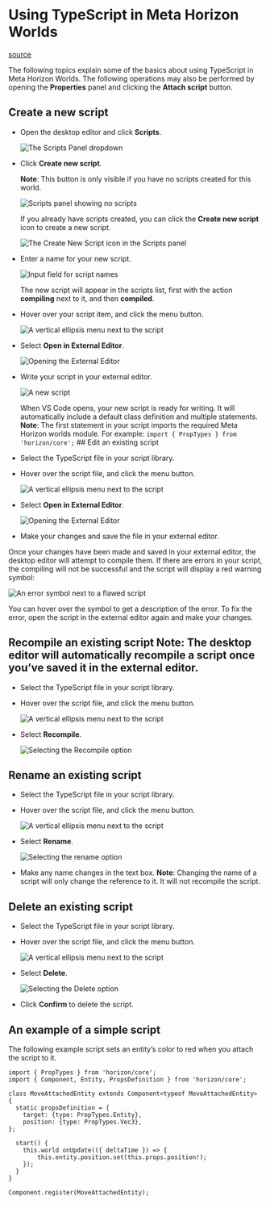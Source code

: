 # Using TypeScript in Meta Horizon Worlds

[source](https://developers.meta.com/horizon-worlds/learn/documentation/typescript/getting-started/using-typescript-in-horizon-worlds)

The following topics explain some of the basics about using TypeScript in Meta Horizon Worlds. The following operations may also be performed by opening the **Properties** panel and clicking the **Attach script** button.

## Create a new script

*   Open the desktop editor and click **Scripts**.
    
    ![The Scripts Panel dropdown](https://scontent.flba1-1.fna.fbcdn.net/v/t39.2365-6/482978961_673266598544628_7050048925004861677_n.png?_nc_cat=100&ccb=1-7&_nc_sid=e280be&_nc_ohc=UiIailZY0NYQ7kNvwENEZhC&_nc_oc=AdkJblJUiJM3blaZSi3qeKbmYQSe8xIKpevGY9SSogRXjCVyYX9lroYeFJPHI7O8j3s&_nc_zt=14&_nc_ht=scontent.flba1-1.fna&_nc_gid=qmRoMxBKqz_zNM3V3hdEtg&oh=00_AfT0d2hCANoQHtqK2zM08suNQwX514hFlF0wkMwloGabuw&oe=689BA196)
    

*   Click **Create new script**.
    
    **Note**: This button is only visible if you have no scripts created for this world.
    
    ![Scripts panel showing no scripts](https://scontent.flba1-1.fna.fbcdn.net/v/t39.2365-6/484802329_673266578544630_8504929731369833307_n.png?_nc_cat=101&ccb=1-7&_nc_sid=e280be&_nc_ohc=iFA2pr0G2AYQ7kNvwH2kqHT&_nc_oc=AdlcF8yWYuzh80Yz_BK7Pnzaz4ZOS7OMB90czlLemsyJEm9l7ecaaBFvFgswsCaAotQ&_nc_zt=14&_nc_ht=scontent.flba1-1.fna&_nc_gid=qmRoMxBKqz_zNM3V3hdEtg&oh=00_AfSMR1mjCCt5BTb1BQcO2WziwyUScpvETkwe671qDJQKcQ&oe=689BBCC9)
    
    If you already have scripts created, you can click the **Create new script** icon to create a new script.
    
    ![The Create New Script icon in the Scripts panel](https://scontent.flba1-1.fna.fbcdn.net/v/t39.2365-6/483926645_673266588544629_7561383049359713985_n.png?_nc_cat=106&ccb=1-7&_nc_sid=e280be&_nc_ohc=EZ4PWiet_fEQ7kNvwFKCaQv&_nc_oc=AdkF1LIXtg7Smh-bMtsLVMx4exJ_lnH5Z6Wmq6pt2eIUNqK7y9qIx0r3hiCBQ_BpWCw&_nc_zt=14&_nc_ht=scontent.flba1-1.fna&_nc_gid=qmRoMxBKqz_zNM3V3hdEtg&oh=00_AfQ5sseD-WXNwJwIB21OpESG63LBZ4_jOwLZNOqCxjS8RA&oe=689B9726)
    

*   Enter a name for your new script.
    
    ![Input field for script names](https://scontent.flba1-1.fna.fbcdn.net/v/t39.2365-6/484444051_673266595211295_4649633267835532323_n.png?_nc_cat=104&ccb=1-7&_nc_sid=e280be&_nc_ohc=Jx59Xpt3tycQ7kNvwHEc7_Y&_nc_oc=Adn4UFqrYhznVwi5J4mxoibk0-pmFmjddm0_eLgzgTIxGAMQqrxfs-jNJzwqJH6yvOY&_nc_zt=14&_nc_ht=scontent.flba1-1.fna&_nc_gid=qmRoMxBKqz_zNM3V3hdEtg&oh=00_AfTYA0FYYwW4JbLPecy5I9CuLWQ0f1ha_3keJ7AYtLALVQ&oe=689B947A)
    
    The new script will appear in the scripts list, first with the action **compiling** next to it, and then **compiled**.
    

*   Hover over your script item, and click the menu button.
    
    ![A vertical ellipsis menu next to the script](https://scontent.flba1-1.fna.fbcdn.net/v/t39.2365-6/482961547_673266611877960_3416918244632570124_n.png?_nc_cat=110&ccb=1-7&_nc_sid=e280be&_nc_ohc=agwHvvT5b-UQ7kNvwGwKimv&_nc_oc=Adk2gfbsESrS4rjz3o-oCHtGcDukmVEE9thbRhUAULfrDKypi8xFonxPzyC0H5V92o0&_nc_zt=14&_nc_ht=scontent.flba1-1.fna&_nc_gid=qmRoMxBKqz_zNM3V3hdEtg&oh=00_AfR-IpfQyJJnwMN3PzEPZuUrmn8_D2zuopjy18ACine2aA&oe=689B8ECE)
    

*   Select **Open in External Editor**.
    
    ![Opening the External Editor](https://scontent.flba1-1.fna.fbcdn.net/v/t39.2365-6/482980197_673266618544626_7846625789842542784_n.png?_nc_cat=102&ccb=1-7&_nc_sid=e280be&_nc_ohc=IaoNM9NRT20Q7kNvwFat86m&_nc_oc=AdkGZg7iKo5Am6LS_K-jtCNLNX428g3Ta6VznTzj4Crtsfa0KxR-OL2JFskBX-zLxD0&_nc_zt=14&_nc_ht=scontent.flba1-1.fna&_nc_gid=qmRoMxBKqz_zNM3V3hdEtg&oh=00_AfRmyI7dtAVWMc9VRu-t4Y77acE5IFdFXq9CBVfk2TFFpA&oe=689BA879)
    

*   Write your script in your external editor.
    
    ![A new script](https://scontent.flba1-1.fna.fbcdn.net/v/t39.2365-6/482979187_673266615211293_5554301202913487763_n.png?_nc_cat=102&ccb=1-7&_nc_sid=e280be&_nc_ohc=CqyzvizszIIQ7kNvwFBSvG4&_nc_oc=Adk1chimv_5rYiHr1E7UZAOsAurpvL3nnfshv78hd3R902nEQFVDzUzlmZYKUDdToGA&_nc_zt=14&_nc_ht=scontent.flba1-1.fna&_nc_gid=qmRoMxBKqz_zNM3V3hdEtg&oh=00_AfSGxZmTGWJfRM1604-IxVuBzwLaZlaNxhi1yiU-23FsBw&oe=689BB888)
    
    When VS Code opens, your new script is ready for writing. It will automatically include a default class definition and multiple statements. **Note**: The first statement in your script imports the required Meta Horizon worlds module. For example: `import { PropTypes } from 'horizon/core';` ## Edit an existing script

*   Select the TypeScript file in your script library.
    

*   Hover over the script file, and click the menu button.
    
    ![A vertical ellipsis menu next to the script](https://scontent.flba1-1.fna.fbcdn.net/v/t39.2365-6/482961547_673266611877960_3416918244632570124_n.png?_nc_cat=110&ccb=1-7&_nc_sid=e280be&_nc_ohc=agwHvvT5b-UQ7kNvwGwKimv&_nc_oc=Adk2gfbsESrS4rjz3o-oCHtGcDukmVEE9thbRhUAULfrDKypi8xFonxPzyC0H5V92o0&_nc_zt=14&_nc_ht=scontent.flba1-1.fna&_nc_gid=qmRoMxBKqz_zNM3V3hdEtg&oh=00_AfR-IpfQyJJnwMN3PzEPZuUrmn8_D2zuopjy18ACine2aA&oe=689B8ECE)
    

*   Select **Open in External Editor**.
    
    ![Opening the External Editor](https://scontent.flba1-1.fna.fbcdn.net/v/t39.2365-6/482980197_673266618544626_7846625789842542784_n.png?_nc_cat=102&ccb=1-7&_nc_sid=e280be&_nc_ohc=IaoNM9NRT20Q7kNvwFat86m&_nc_oc=AdkGZg7iKo5Am6LS_K-jtCNLNX428g3Ta6VznTzj4Crtsfa0KxR-OL2JFskBX-zLxD0&_nc_zt=14&_nc_ht=scontent.flba1-1.fna&_nc_gid=qmRoMxBKqz_zNM3V3hdEtg&oh=00_AfRmyI7dtAVWMc9VRu-t4Y77acE5IFdFXq9CBVfk2TFFpA&oe=689BA879)
    

*   Make your changes and save the file in your external editor.
    

Once your changes have been made and saved in your external editor, the desktop editor will attempt to compile them. If there are errors in your script, the compiling will not be successful and the script will display a red warning symbol:

![An error symbol next to a flawed script](https://scontent.flba1-1.fna.fbcdn.net/v/t39.2365-6/484074913_673266631877958_5898024896263246539_n.png?_nc_cat=103&ccb=1-7&_nc_sid=e280be&_nc_ohc=f1Axxu2nccEQ7kNvwEMlZi7&_nc_oc=AdmjB_rS43rI_neA14HXy6b2D83SFYqDibd0mLxBJuzC2PvbJf0bO95zU66B2-_iigU&_nc_zt=14&_nc_ht=scontent.flba1-1.fna&_nc_gid=qmRoMxBKqz_zNM3V3hdEtg&oh=00_AfSdiD1iF2fIyIuaBjXFhzliratF6oIky8fWASnXQDaf3g&oe=689B91FC)

You can hover over the symbol to get a description of the error. To fix the error, open the script in the external editor again and make your changes.

## Recompile an existing script **Note**: The desktop editor will automatically recompile a script once you’ve saved it in the external editor.

*   Select the TypeScript file in your script library.
    

*   Hover over the script file, and click the menu button.
    
    ![A vertical ellipsis menu next to the script](https://scontent.flba1-1.fna.fbcdn.net/v/t39.2365-6/482961547_673266611877960_3416918244632570124_n.png?_nc_cat=110&ccb=1-7&_nc_sid=e280be&_nc_ohc=agwHvvT5b-UQ7kNvwGwKimv&_nc_oc=Adk2gfbsESrS4rjz3o-oCHtGcDukmVEE9thbRhUAULfrDKypi8xFonxPzyC0H5V92o0&_nc_zt=14&_nc_ht=scontent.flba1-1.fna&_nc_gid=qmRoMxBKqz_zNM3V3hdEtg&oh=00_AfR-IpfQyJJnwMN3PzEPZuUrmn8_D2zuopjy18ACine2aA&oe=689B8ECE)
    

*   Select **Recompile**.
    
    ![Selecting the Recompile option](https://scontent.flba1-1.fna.fbcdn.net/v/t39.2365-6/484176691_673266581877963_3979474993532795633_n.png?_nc_cat=103&ccb=1-7&_nc_sid=e280be&_nc_ohc=L7j2PZxeOGAQ7kNvwHom3N3&_nc_oc=Adl-jDZRGg99NiacjyE7CZVqCGL0h5l9037ErDCe3oozM16prQXbzyBfv_AG1igG4kA&_nc_zt=14&_nc_ht=scontent.flba1-1.fna&_nc_gid=qmRoMxBKqz_zNM3V3hdEtg&oh=00_AfQQHFKp-WImyThEGDUJVnco0fcrR_L-Yth_0FePrIqAFQ&oe=689BBB19)
    

## Rename an existing script

*   Select the TypeScript file in your script library.
    

*   Hover over the script file, and click the menu button.
    
    ![A vertical ellipsis menu next to the script](https://scontent.flba1-1.fna.fbcdn.net/v/t39.2365-6/482961547_673266611877960_3416918244632570124_n.png?_nc_cat=110&ccb=1-7&_nc_sid=e280be&_nc_ohc=agwHvvT5b-UQ7kNvwGwKimv&_nc_oc=Adk2gfbsESrS4rjz3o-oCHtGcDukmVEE9thbRhUAULfrDKypi8xFonxPzyC0H5V92o0&_nc_zt=14&_nc_ht=scontent.flba1-1.fna&_nc_gid=qmRoMxBKqz_zNM3V3hdEtg&oh=00_AfR-IpfQyJJnwMN3PzEPZuUrmn8_D2zuopjy18ACine2aA&oe=689B8ECE)
    

*   Select **Rename**.
    
    ![Selecting the rename option](https://scontent.flba1-1.fna.fbcdn.net/v/t39.2365-6/482989027_673266625211292_1290338324610601907_n.png?_nc_cat=100&ccb=1-7&_nc_sid=e280be&_nc_ohc=iGZKTXF2esoQ7kNvwEMoAZG&_nc_oc=AdlZE4RbvsKv9L2lTmv0yoOW-Lg9AIuRQ3WKY2-0t2gNn6IOW8kNOIZV6vW-4UNtYjw&_nc_zt=14&_nc_ht=scontent.flba1-1.fna&_nc_gid=qmRoMxBKqz_zNM3V3hdEtg&oh=00_AfTiFtcYoPJ7CY2enDIpgihcs0oWkZvPgc5QewgHAaVVGA&oe=689BC272)
    

*   Make any name changes in the text box. **Note**: Changing the name of a script will only change the reference to it. It will not recompile the script.
    

## Delete an existing script

*   Select the TypeScript file in your script library.
    

*   Hover over the script file, and click the menu button.
    
    ![A vertical ellipsis menu next to the script](https://scontent.flba1-1.fna.fbcdn.net/v/t39.2365-6/482961547_673266611877960_3416918244632570124_n.png?_nc_cat=110&ccb=1-7&_nc_sid=e280be&_nc_ohc=agwHvvT5b-UQ7kNvwGwKimv&_nc_oc=Adk2gfbsESrS4rjz3o-oCHtGcDukmVEE9thbRhUAULfrDKypi8xFonxPzyC0H5V92o0&_nc_zt=14&_nc_ht=scontent.flba1-1.fna&_nc_gid=qmRoMxBKqz_zNM3V3hdEtg&oh=00_AfR-IpfQyJJnwMN3PzEPZuUrmn8_D2zuopjy18ACine2aA&oe=689B8ECE)
    

*   Select **Delete**.
    
    ![Selecting the Delete option](https://scontent.flba1-1.fna.fbcdn.net/v/t39.2365-6/484139456_673266605211294_8095133706982699723_n.png?_nc_cat=102&ccb=1-7&_nc_sid=e280be&_nc_ohc=iw7JhlxGtT8Q7kNvwEGMk-D&_nc_oc=AdlO5Y5PNqdDRXsnEvMvRnDrskaS998Lv_HY-E17KJvWy6yoQOnKP9_s5tqZ3uUc-X0&_nc_zt=14&_nc_ht=scontent.flba1-1.fna&_nc_gid=qmRoMxBKqz_zNM3V3hdEtg&oh=00_AfRdrbZKy2wk3OvFR82mrOpqaLFFaF1AG3eG3CDcUCGaEg&oe=689BB86F)
    

*   Click **Confirm** to delete the script.
    

## An example of a simple script

The following example script sets an entity’s color to red when you attach the script to it.

```
import { PropTypes } from 'horizon/core';
import { Component, Entity, PropsDefinition } from 'horizon/core';

class MoveAttachedEntity extends Component<typeof MoveAttachedEntity> {
  static propsDefinition = {
    target: {type: PropTypes.Entity},
    position: {type: PropTypes.Vec3},
};

  start() {
    this.world onUpdate(({ deltaTime }) => {
        this.entity.position.set(this.props.position!);
    });
  }
}

Component.register(MoveAttachedEntity);
```

 

 

 

 

 

 

 

 

 

 

 

 

 

 

 

 

 

 

 

 

 

 

 

 

 

 

 

 

 

 

 

 

 

 

 

 

 

 

 

 

 

 

 

 

 

 

 

 